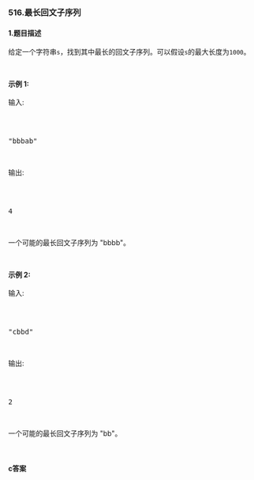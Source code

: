 ### 516.最长回文子序列

#### 1.题目描述

<p>给定一个字符串<code>s</code>，找到其中最长的回文子序列。可以假设<code>s</code>的最大长度为<code>1000</code>。</p><br/><p><strong>示例 1:</strong><br /><br/>输入:</p><br/><pre><br/>&quot;bbbab&quot;<br/></pre><br/><p>输出:</p><br/><pre><br/>4<br/></pre><br/><p>一个可能的最长回文子序列为 &quot;bbbb&quot;。</p><br/><p><strong>示例 2:</strong><br /><br/>输入:</p><br/><pre><br/>&quot;cbbd&quot;<br/></pre><br/><p>输出:</p><br/><pre><br/>2<br/></pre><br/><p>一个可能的最长回文子序列为 &quot;bb&quot;。</p><br/>

#### c答案

```c

